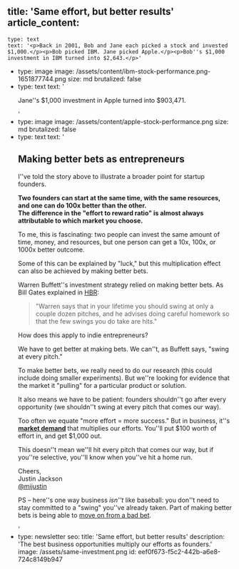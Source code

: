 title: 'Same effort, but better results'
article_content:
  -
    type: text
    text: '<p>Back in 2001, Bob and Jane each picked a stock and invested $1,000.</p><p>Bob picked IBM. Jane picked Apple.</p><p>Bob''s $1,000 investment in IBM turned into $2,643.</p>'
  -
    type: image
    image: /assets/content/ibm-stock-performance.png-1651877744.png
    size: md
    brutalized: false
  -
    type: text
    text: '<p>Jane''s $1,000 investment in Apple turned into $903,471.</p>'
  -
    type: image
    image: /assets/content/apple-stock-performance.png
    size: md
    brutalized: false
  -
    type: text
    text: '<h2>Making better bets as entrepreneurs</h2><p>I''ve told the story above to illustrate a broader point for startup founders.</p><p><b>Two founders can start at the same time, with the same resources, and one can do 100x better than the other.<br>The difference in the "effort to reward ratio" is almost always attributable to which market you choose.</b></p><p>To me, this is fascinating: two people can invest the same amount of time, money, and resources, but one person can get a 10x, 100x, or 1000x better outcome.<br></p><p>Some of this can be explained by "luck," but this multiplication effect can also be achieved by making better bets.</p><p>Warren Buffett''s investment strategy relied on making better bets. As Bill Gates explained in <a href="https://hbr.org/1996/01/what-i-learned-from-warren-buffett">HBR</a>:</p><blockquote><p>"Warren says that in your lifetime you should swing at only a couple dozen pitches, and he advises doing careful homework so that the few swings you do take are hits."</p></blockquote><p>How does this apply to indie entrepreneurs?</p><p>We have to get better at making bets. We can''t, as Buffett says, "swing at every pitch."</p><p>To make better bets, we really need to do our research (this could include doing smaller experiments). But we''re looking for evidence that the market it "pulling" for a particular product or solution.</p><p>It also means we have to be patient: founders shouldn''t go after every opportunity (we shouldn''t swing at every pitch that comes our way).</p><p>Too often we equate "more effort = more success." But in business, it''s <strong><a href="https://justinjackson.ca/misconceptions">market demand</a> </strong>that multiplies our efforts. You''ll put $100 worth of effort in, and get $1,000 out.</p><p>This doesn''t mean we''ll hit every pitch that comes our way, but if you''re selective, you''ll know when you''ve hit a home run.</p><p>Cheers,<br>Justin Jackson<br><a href="https://twitter.com/mijustin">@mijustin</a></p><p>PS – here''s one way business <em>isn''t</em> like baseball: you don''t need to stay committed to a "swing" you''ve already taken. Part of making better bets is being able to <a href="https://justinjackson.ca/moving-on">move on from a bad bet</a>.</p>'
  -
    type: newsletter
seo:
  title: 'Same effort, but better results'
  description: 'The best business opportunities multiply our efforts as founders.'
  image: /assets/same-investment.png
id: eef0f673-f5c2-442b-a6e8-724c8149b947

